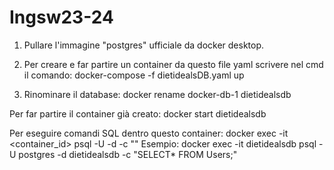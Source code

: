 # Ingsw23-24

1. Pullare l'immagine "postgres" ufficiale da docker desktop.

2. Per creare e far partire un container da questo file yaml scrivere nel cmd il comando:
    docker-compose -f dietidealsDB.yaml up

3. Rinominare il database:
    docker rename docker-db-1 dietidealsdb

Per far partire il container già creato:
    docker start dietidealsdb

Per eseguire comandi SQL dentro questo container:
    docker exec -it <container_id> psql -U <username> -d <database> -c "<SQL command>"
Esempio:
    docker exec -it dietidealsdb psql -U postgres -d dietidealsdb -c "SELECT* FROM Users;"